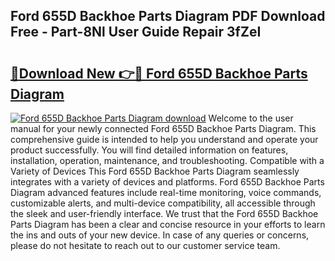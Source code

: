 ## Ford 655D Backhoe Parts Diagram PDF Download Free - Part-8Nl User Guide Repair 3fZeI

# <h2><a href="http://dfrz4l.blite.top/?on=Ford+655D+Backhoe+Parts+Diagram">🔗Download New 👉🔴 Ford 655D Backhoe Parts Diagram</a></h2>

[![Ford 655D Backhoe Parts Diagram download](https://i.imgur.com/lujVjoI.png)](http://dfrz4l.blite.top/?on=Ford+655D+Backhoe+Parts+Diagram)
Welcome to the user manual for your newly connected Ford 655D Backhoe Parts Diagram. This comprehensive guide is intended to help you understand and operate your product successfully. You will find detailed information on features, installation, operation, maintenance, and troubleshooting. Compatible with a Variety of Devices This Ford 655D Backhoe Parts Diagram seamlessly integrates with a variety of devices and platforms. Ford 655D Backhoe Parts Diagram advanced features include real-time monitoring, voice commands, customizable alerts, and multi-device compatibility, all accessible through the sleek and user-friendly interface. We trust that the Ford 655D Backhoe Parts Diagram has been a clear and concise resource in your efforts to learn the ins and outs of your new device. In case of any queries or concerns, please do not hesitate to reach out to our customer service team.
